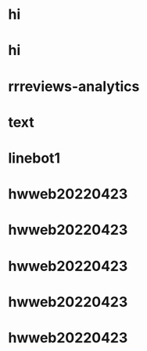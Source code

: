 # hi
# hi
# rrreviews-analytics
# text
# linebot1
# hwweb20220423
# hwweb20220423
# hwweb20220423
# hwweb20220423
# hwweb20220423
